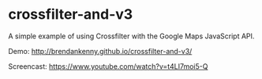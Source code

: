 crossfilter-and-v3
==================

A simple example of using Crossfilter with the Google Maps JavaScript API.

Demo: http://brendankenny.github.io/crossfilter-and-v3/

Screencast: https://www.youtube.com/watch?v=t4LI7moi5-Q
